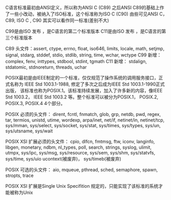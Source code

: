 C语言标准最初由ANSI定义，所以称为ANSI C (C89)
之后ANSI C89的基础上作了一些小改动，被纳入了ISO标准，这个标准称为ISO C (C90)
由些可见ANSI C， C89, ISO C , C90 其实可以看作同一标准(差别不大)

C99是由ISO 发布 ，是C语言的第二个标准版本
C11是由ISO 发布 ，是C语言的第三个标准版本

C89 头文件：assert, ctype, errno, float, iso646, limits, locale, math, setjmp, signal, stdarg, stddef, stdio, stdlib, string, time, wchar, wctype
C99 新增：    complex, fenv, inttypes, stdbool, stdint, tgmath 
C11 新增：    stdalign, stdatomic, stdnoreturn, threads, uchar

POSIX最初是由IEEE制定的一个标准，仅仅规范了操作系统的调用服务接口，正式名称为 IEEE Std 1003.1-1988, 修定了多次之后成为IEEE Std 1003.1-1990正式出版，
该标准也称为POSIX.1。该标准持续发展，加入了许多新的内容，像IEEE Std 1003.2， IEEE Std 1003.2 等。整个标准可以被分为POSIX.1， POSIX.2, POSIX.3, POSIX.4 
4个部分。

POSIX 必须的头文件：
     dirent, fcntl, fnmatch, glob, grp, netdb, pwd, regex, tar, termios, unistd, utime, wordexp, arpa/inet, net/if, netinet/in, 
     netinet/tcp, sys/mman, sys/select, sys/socket, sys/stat, sys/times, sys/types, sys/un, sys/utsname, sys/wait

POSIX XSI 扩展必须的头文件：
     cpio, dlfcn, fmtmsg, ftw, iconv, langinfo, libgen, monetary, ndbm, nl_types, poll, search, strings, syslog, ulimit, utmpx, 
     sys/ipc, sys/msg, sys/resource, sys/sem, sys/shm, sys/statvfs, sys/time, sys/uio
     ucontext(被废弃)， sys/timeb(被废弃)

POSIX 可选的头文件：
     aio, mqueue, pthread, sched, semaphore, spawn, stropts, trace

POSIX XSI 扩展是Single Unix Specifition 规定的，只能实现了该标准的系统才能被称为Unix

     
